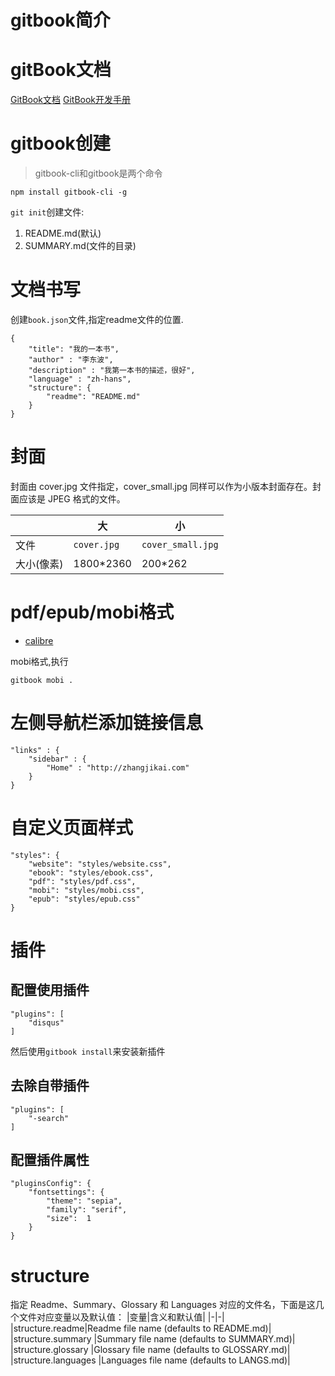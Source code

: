 # gitbook简介

# gitBook文档
[GitBook文档](https://docs.gitbook.com/)
[GitBook开发手册](https://www.cntofu.com/book/76/index.html)

# gitbook创建

> gitbook-cli和gitbook是两个命令


```
npm install gitbook-cli -g
```
`git init`创建文件:

1. README.md(默认)
2. SUMMARY.md(文件的目录)

# 文档书写
创建`book.json`文件,指定readme文件的位置.

```
{
    "title": "我的一本书",
    "author" : "李东波",
    "description" : "我第一本书的描述，很好",
    "language" : "zh-hans",
    "structure": {
        "readme": "README.md"
    }
}
```

# 封面

封面由 cover.jpg 文件指定，cover_small.jpg 同样可以作为小版本封面存在。封面应该是 JPEG 格式的文件。

||大|小|
|-|-|-|
|文件|`cover.jpg`|`cover_small.jpg`|
|大小(像素)|1800\*2360|200\*262|

# pdf/epub/mobi格式
- [calibre](https://calibre-ebook.com/download_osx)

mobi格式,执行
```
gitbook mobi .
```
# 左侧导航栏添加链接信息

```
"links" : {
    "sidebar" : {
        "Home" : "http://zhangjikai.com"
    }
}
```


# 自定义页面样式

```
"styles": {
    "website": "styles/website.css",
    "ebook": "styles/ebook.css",
    "pdf": "styles/pdf.css",
    "mobi": "styles/mobi.css",
    "epub": "styles/epub.css"
}
```

# 插件

## 配置使用插件

```
"plugins": [
    "disqus"
]
```
然后使用`gitbook install`来安装新插件

## 去除自带插件
```
"plugins": [
    "-search"
]
```
## 配置插件属性

```
"pluginsConfig": {
    "fontsettings": {
        "theme": "sepia",
        "family": "serif",
        "size":  1
    }
}
```
# structure

指定 Readme、Summary、Glossary 和 Languages 对应的文件名，下面是这几个文件对应变量以及默认值：
|变量|含义和默认值|
|-|-|
|structure.readme|Readme file name (defaults to README.md)|
|structure.summary	|Summary file name (defaults to SUMMARY.md)|
|structure.glossary	|Glossary file name (defaults to GLOSSARY.md)|
|structure.languages	|Languages file name (defaults to LANGS.md)|

